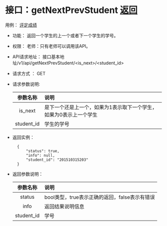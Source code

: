 <!-- markdownlint-disable MD033-->
<!-- 禁止MD033类型的警告 https://www.npmjs.com/package/markdownlint -->

# 接口：getNextPrevStudent  [返回](../../README.md)
用例： [评定成绩](../cases/Evaluationscore.md)

- 功能：
    返回一个学生的上一个或者下一个学生的学号。

- 权限：
    老师：只有老师可以调用该API。

- API请求地址：
    接口基本地址/v1/api/getNextPrevStudent/<is_next>/<student_id>

- 请求方式 ：
    GET

- 请求参数说明:

  |参数名称|说明|
  |:---------:|:--------------------------------------------------------|
  |is_next|是下一个还是上一个，如果为1表示取下一个学生，如果为0表示上一个学生|
  |student_id|学生的学号|

- 返回实例：

        {
            "status": true,
            "info": null,
            "student_id": "201510315203"
        }

- 返回参数说明：

  |参数名称|说明|
  |:---------:|:--------------------------------------------------------|
  |status|bool类型，true表示正确的返回，false表示有错误|
  |info|返回结果说明信息|
  |student_id|学号|
